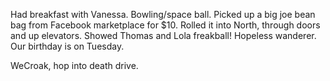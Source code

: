 Had breakfast with Vanessa. Bowling/space ball. Picked up a big joe bean bag from Facebook marketplace for $10. Rolled it into North, through doors and up elevators. Showed Thomas and Lola freakball\! Hopeless wanderer. Our birthday is on Tuesday.

WeCroak, hop into death drive.
